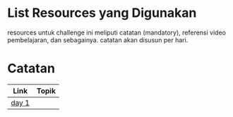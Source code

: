 # List Resources yang Digunakan
resources untuk challenge ini meliputi catatan (mandatory), referensi video pembelajaran, dan sebagainya. catatan akan disusun per hari.

# Catatan
|  Link   |                                     Topik                                  |
|:-------:|:--------------------------------------------------------------------------:|
|[day 1]  |                                                                            |











<!-- link catatan -->
[day 1]: day1.md
